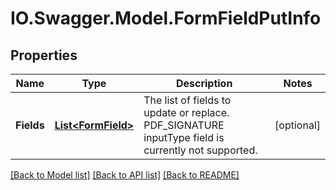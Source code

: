 # IO.Swagger.Model.FormFieldPutInfo
## Properties

Name | Type | Description | Notes
------------ | ------------- | ------------- | -------------
**Fields** | [**List&lt;FormField&gt;**](FormField.md) | The list of fields to update or replace. PDF_SIGNATURE inputType field is currently not supported. | [optional] 

[[Back to Model list]](../README.md#documentation-for-models) [[Back to API list]](../README.md#documentation-for-api-endpoints) [[Back to README]](../README.md)

